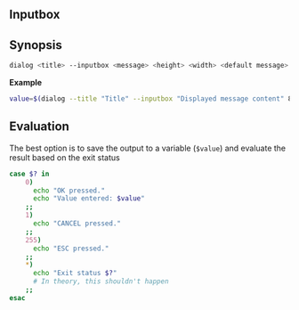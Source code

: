 ## Inputbox

## Synopsis

```sh
dialog <title> --inputbox <message> <height> <width> <default message>
```

**Example**

```sh
value=$(dialog --title "Title" --inputbox "Displayed message content" 8 40 "Make your choice" 3>&1 1>&2 2>&3)
```

## Evaluation

The best option is to save the output to a variable (`$value`) and evaluate the result based on the exit status

```sh
case $? in
    0)
      echo "OK pressed."
      echo "Value entered: $value"
    ;;
    1)
      echo "CANCEL pressed."
    ;;
    255)
      echo "ESC pressed."
    ;;
    *)
      echo "Exit status $?"
      # In theory, this shouldn't happen
    ;;
esac
```
